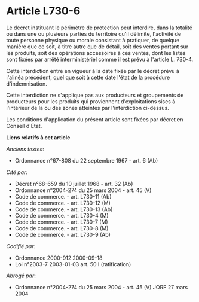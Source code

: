 # Article L730-6

Le décret instituant le périmètre de protection peut interdire, dans la totalité ou dans une ou plusieurs parties du
territoire qu'il délimite, l'activité de toute personne physique ou morale consistant à pratiquer, de quelque manière que ce
soit, à titre autre que de détail, soit des ventes portant sur les produits, soit des opérations accessoires à ces ventes,
dont les listes sont fixées par arrêté interministériel comme il est prévu à l'article L. 730-4.

Cette interdiction entre en vigueur à la date fixée par le décret prévu à l'alinéa précédent, quel que soit à cette date
l'état de la procédure d'indemnisation.

Cette interdiction ne s'applique pas aux producteurs et groupements de producteurs pour les produits qui proviennent
d'exploitations sises à l'intérieur de la ou des zones atteintes par l'interdiction ci-dessus.

Les conditions d'application du présent article sont fixées par décret en Conseil d'Etat.

**Liens relatifs à cet article**

_Anciens textes_:

  - Ordonnance n°67-808 du 22 septembre 1967 - art. 6 (Ab)

_Cité par_:

  - Décret n°68-659 du 10 juillet 1968 - art. 32 (Ab)
  - Ordonnance n°2004-274 du 25 mars 2004 - art. 45 (V)
  - Code de commerce. - art. L730-11 (Ab)
  - Code de commerce. - art. L730-12 (M)
  - Code de commerce. - art. L730-13 (Ab)
  - Code de commerce. - art. L730-4 (M)
  - Code de commerce. - art. L730-7 (M)
  - Code de commerce. - art. L730-8 (M)
  - Code de commerce. - art. L730-9 (Ab)

_Codifié par_:

  - Ordonnance 2000-912 2000-09-18
  - Loi n°2003-7 2003-01-03 art. 50 I (ratification)

_Abrogé par_:

  - Ordonnance n°2004-274 du 25 mars 2004 - art. 45 (V) JORF 27 mars 2004
